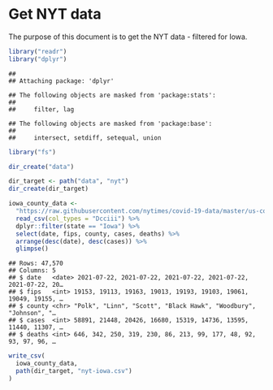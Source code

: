 Get NYT data
================

The purpose of this document is to get the NYT data - filtered for Iowa.

``` r
library("readr")
library("dplyr")
```

    ## 
    ## Attaching package: 'dplyr'

    ## The following objects are masked from 'package:stats':
    ## 
    ##     filter, lag

    ## The following objects are masked from 'package:base':
    ## 
    ##     intersect, setdiff, setequal, union

``` r
library("fs")
```

``` r
dir_create("data")

dir_target <- path("data", "nyt")
dir_create(dir_target)
```

``` r
iowa_county_data <- 
  "https://raw.githubusercontent.com/nytimes/covid-19-data/master/us-counties.csv" %>%
  read_csv(col_types = "Dcciii") %>%
  dplyr::filter(state == "Iowa") %>%
  select(date, fips, county, cases, deaths) %>%
  arrange(desc(date), desc(cases)) %>%
  glimpse()
```

    ## Rows: 47,570
    ## Columns: 5
    ## $ date   <date> 2021-07-22, 2021-07-22, 2021-07-22, 2021-07-22, 2021-07-22, 20…
    ## $ fips   <int> 19153, 19113, 19163, 19013, 19193, 19103, 19061, 19049, 19155, …
    ## $ county <chr> "Polk", "Linn", "Scott", "Black Hawk", "Woodbury", "Johnson", "…
    ## $ cases  <int> 58891, 21448, 20426, 16680, 15319, 14736, 13595, 11440, 11307, …
    ## $ deaths <int> 646, 342, 250, 319, 230, 86, 213, 99, 177, 48, 92, 93, 97, 96, …

``` r
write_csv(
  iowa_county_data,
  path(dir_target, "nyt-iowa.csv")
)
```
